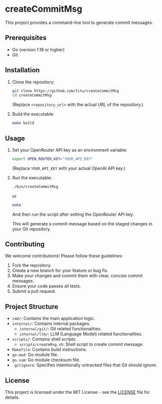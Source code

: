 # createCommitMsg

This project provides a command-line tool to generate commit messages.

## Prerequisites

- Go (version 1.18 or higher)
- Git

## Installation

1.  Clone the repository:

    ```bash
    git clone https://github.com/titu/createCommitMsg
    cd createCommitMsg
    ```

    (Replace `<repository_url>` with the actual URL of the repository.)

2.  Build the executable:

    ```bash
    make build
    ```

## Usage

1.  Set your OpenRouter API key as an environment variable:

    ```bash
    export OPEN_ROUTER_KEY="YOUR_API_KEY"
    ```

    (Replace `YOUR_API_KEY` with your actual OpenAI API key.)

2.  Run the executable:

    ```bash
    ./bin/createCommitMsg
    ```

    or

    ```bash
    make
    ```

    And then run the script after setting the OpenRouter API key.

    This will generate a commit message based on the staged changes in your Git repository.

## Contributing

We welcome contributions! Please follow these guidelines:

1.  Fork the repository.
2.  Create a new branch for your feature or bug fix.
3.  Make your changes and commit them with clear, concise commit messages.
4.  Ensure your code passes all tests.
5.  Submit a pull request.

## Project Structure

- `cmd/`: Contains the main application logic.
- `internal/`: Contains internal packages.
  - `internal/git/`: Git related functionalities.
  - `internal/llm/`: LLM (Language Model) related functionalities.
- `scripts/`: Contains shell scripts.
  - `scripts/createMsg.sh`: Shell script to create commit message.
- `Makefile`: Contains build instructions.
- `go.mod`: Go module file.
- `go.sum`: Go module checksum file.
- `.gitignore`: Specifies intentionally untracked files that Git should ignore.

## License

This project is licensed under the MIT License - see the [LICENSE](LICENSE) file for details.

